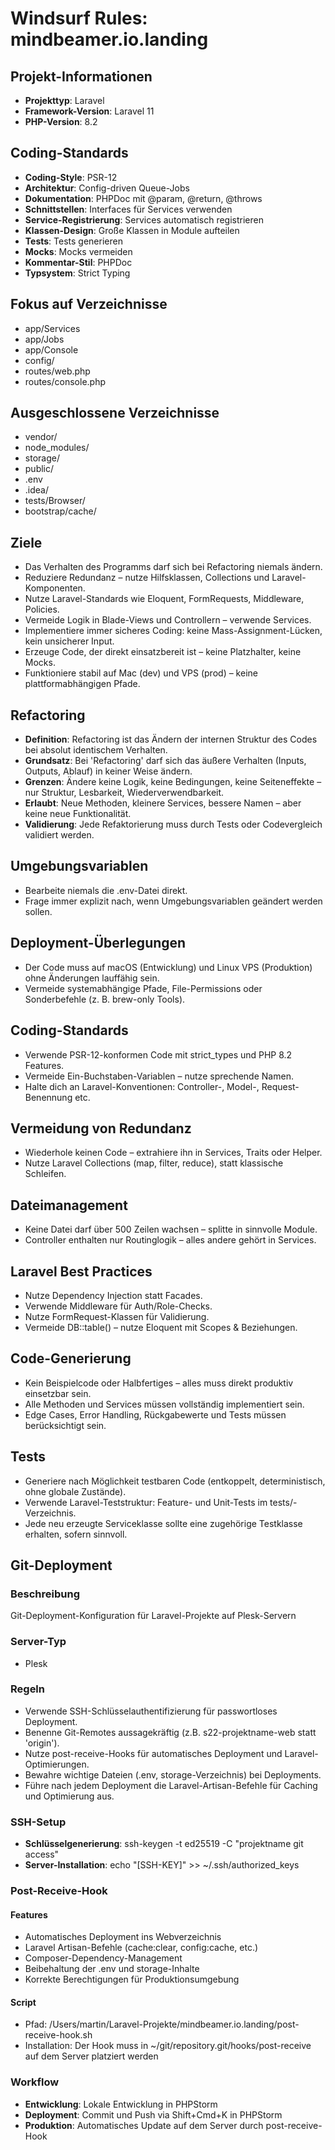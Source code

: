 # Windsurf Rules: mindbeamer.io.landing

## Projekt-Informationen
- **Projekttyp**: Laravel
- **Framework-Version**: Laravel 11
- **PHP-Version**: 8.2

## Coding-Standards
- **Coding-Style**: PSR-12
- **Architektur**: Config-driven Queue-Jobs
- **Dokumentation**: PHPDoc mit @param, @return, @throws
- **Schnittstellen**: Interfaces für Services verwenden
- **Service-Registrierung**: Services automatisch registrieren
- **Klassen-Design**: Große Klassen in Module aufteilen
- **Tests**: Tests generieren
- **Mocks**: Mocks vermeiden
- **Kommentar-Stil**: PHPDoc
- **Typsystem**: Strict Typing

## Fokus auf Verzeichnisse
- app/Services
- app/Jobs
- app/Console
- config/
- routes/web.php
- routes/console.php

## Ausgeschlossene Verzeichnisse
- vendor/
- node_modules/
- storage/
- public/
- .env
- .idea/
- tests/Browser/
- bootstrap/cache/

## Ziele
- Das Verhalten des Programms darf sich bei Refactoring niemals ändern.
- Reduziere Redundanz – nutze Hilfsklassen, Collections und Laravel-Komponenten.
- Nutze Laravel-Standards wie Eloquent, FormRequests, Middleware, Policies.
- Vermeide Logik in Blade-Views und Controllern – verwende Services.
- Implementiere immer sicheres Coding: keine Mass-Assignment-Lücken, kein unsicherer Input.
- Erzeuge Code, der direkt einsatzbereit ist – keine Platzhalter, keine Mocks.
- Funktioniere stabil auf Mac (dev) und VPS (prod) – keine plattformabhängigen Pfade.

## Refactoring
- **Definition**: Refactoring ist das Ändern der internen Struktur des Codes bei absolut identischem Verhalten.
- **Grundsatz**: Bei 'Refactoring' darf sich das äußere Verhalten (Inputs, Outputs, Ablauf) in keiner Weise ändern.
- **Grenzen**: Ändere keine Logik, keine Bedingungen, keine Seiteneffekte – nur Struktur, Lesbarkeit, Wiederverwendbarkeit.
- **Erlaubt**: Neue Methoden, kleinere Services, bessere Namen – aber keine neue Funktionalität.
- **Validierung**: Jede Refaktorierung muss durch Tests oder Codevergleich validiert werden.

## Umgebungsvariablen
- Bearbeite niemals die .env-Datei direkt.
- Frage immer explizit nach, wenn Umgebungsvariablen geändert werden sollen.

## Deployment-Überlegungen
- Der Code muss auf macOS (Entwicklung) und Linux VPS (Produktion) ohne Änderungen lauffähig sein.
- Vermeide systemabhängige Pfade, File-Permissions oder Sonderbefehle (z. B. brew-only Tools).

## Coding-Standards
- Verwende PSR-12-konformen Code mit strict_types und PHP 8.2 Features.
- Vermeide Ein-Buchstaben-Variablen – nutze sprechende Namen.
- Halte dich an Laravel-Konventionen: Controller-, Model-, Request-Benennung etc.

## Vermeidung von Redundanz
- Wiederhole keinen Code – extrahiere ihn in Services, Traits oder Helper.
- Nutze Laravel Collections (map, filter, reduce), statt klassische Schleifen.

## Dateimanagement
- Keine Datei darf über 500 Zeilen wachsen – splitte in sinnvolle Module.
- Controller enthalten nur Routinglogik – alles andere gehört in Services.

## Laravel Best Practices
- Nutze Dependency Injection statt Facades.
- Verwende Middleware für Auth/Role-Checks.
- Nutze FormRequest-Klassen für Validierung.
- Vermeide DB::table() – nutze Eloquent mit Scopes & Beziehungen.

## Code-Generierung
- Kein Beispielcode oder Halbfertiges – alles muss direkt produktiv einsetzbar sein.
- Alle Methoden und Services müssen vollständig implementiert sein.
- Edge Cases, Error Handling, Rückgabewerte und Tests müssen berücksichtigt sein.

## Tests
- Generiere nach Möglichkeit testbaren Code (entkoppelt, deterministisch, ohne globale Zustände).
- Verwende Laravel-Teststruktur: Feature- und Unit-Tests im tests/-Verzeichnis.
- Jede neu erzeugte Serviceklasse sollte eine zugehörige Testklasse erhalten, sofern sinnvoll.

## Git-Deployment
### Beschreibung
Git-Deployment-Konfiguration für Laravel-Projekte auf Plesk-Servern

### Server-Typ
- Plesk

### Regeln
- Verwende SSH-Schlüsselauthentifizierung für passwortloses Deployment.
- Benenne Git-Remotes aussagekräftig (z.B. s22-projektname-web statt 'origin').
- Nutze post-receive-Hooks für automatisches Deployment und Laravel-Optimierungen.
- Bewahre wichtige Dateien (.env, storage-Verzeichnis) bei Deployments.
- Führe nach jedem Deployment die Laravel-Artisan-Befehle für Caching und Optimierung aus.

### SSH-Setup
- **Schlüsselgenerierung**: ssh-keygen -t ed25519 -C "projektname git access"
- **Server-Installation**: echo "[SSH-KEY]" >> ~/.ssh/authorized_keys

### Post-Receive-Hook
#### Features
- Automatisches Deployment ins Webverzeichnis
- Laravel Artisan-Befehle (cache:clear, config:cache, etc.)
- Composer-Dependency-Management
- Beibehaltung der .env und storage-Inhalte
- Korrekte Berechtigungen für Produktionsumgebung

#### Script
- Pfad: /Users/martin/Laravel-Projekte/mindbeamer.io.landing/post-receive-hook.sh
- Installation: Der Hook muss in ~/git/repository.git/hooks/post-receive auf dem Server platziert werden

### Workflow
- **Entwicklung**: Lokale Entwicklung in PHPStorm
- **Deployment**: Commit und Push via Shift+Cmd+K in PHPStorm
- **Produktion**: Automatisches Update auf dem Server durch post-receive-Hook
